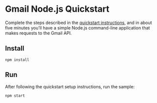 # Gmail Node.js Quickstart

Complete the steps described in the [quickstart instructions](
https://developers.google.com/gmail/quickstart/nodejs), and in about five
minutes you'll have a simple Node.js command-line application that makes
requests to the Gmail API.

## Install

`npm install`

## Run

After following the quickstart setup instructions, run the sample:

`npm start`
